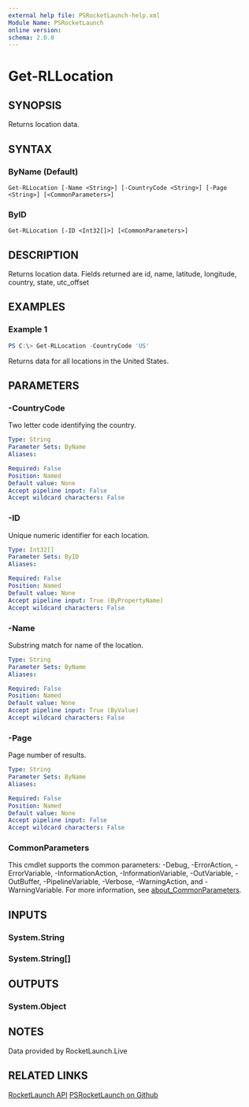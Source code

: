 ```yaml
---
external help file: PSRocketLaunch-help.xml
Module Name: PSRocketLaunch
online version:
schema: 2.0.0
---
```


# Get-RLLocation

## SYNOPSIS
Returns location data.

## SYNTAX

### ByName (Default)
```
Get-RLLocation [-Name <String>] [-CountryCode <String>] [-Page <String>] [<CommonParameters>]
```

### ByID
```
Get-RLLocation [-ID <Int32[]>] [<CommonParameters>]
```

## DESCRIPTION
Returns location data.
Fields returned are id, name, latitude, longitude, country, state, utc_offset

## EXAMPLES

### Example 1
```powershell
PS C:\> Get-RLLocation -CountryCode 'US'
```

Returns data for all locations in the United States.

## PARAMETERS

### -CountryCode
Two letter code identifying the country.

```yaml
Type: String
Parameter Sets: ByName
Aliases:

Required: False
Position: Named
Default value: None
Accept pipeline input: False
Accept wildcard characters: False
```

### -ID
Unique numeric identifier for each location.

```yaml
Type: Int32[]
Parameter Sets: ByID
Aliases:

Required: False
Position: Named
Default value: None
Accept pipeline input: True (ByPropertyName)
Accept wildcard characters: False
```

### -Name
Substring match for name of the location.

```yaml
Type: String
Parameter Sets: ByName
Aliases:

Required: False
Position: Named
Default value: None
Accept pipeline input: True (ByValue)
Accept wildcard characters: False
```

### -Page
Page number of results.

```yaml
Type: String
Parameter Sets: ByName
Aliases:

Required: False
Position: Named
Default value: None
Accept pipeline input: False
Accept wildcard characters: False
```

### CommonParameters
This cmdlet supports the common parameters: -Debug, -ErrorAction, -ErrorVariable, -InformationAction, -InformationVariable, -OutVariable, -OutBuffer, -PipelineVariable, -Verbose, -WarningAction, and -WarningVariable. For more information, see [about_CommonParameters](http://go.microsoft.com/fwlink/?LinkID=113216).

## INPUTS

### System.String

### System.String[]

## OUTPUTS

### System.Object

## NOTES

Data provided by RocketLaunch.Live

## RELATED LINKS

[RocketLaunch API](https://rocketlaunch.live)
[PSRocketLaunch on Github](https://github.com/andysq62/PSRocketLaunch.git)
